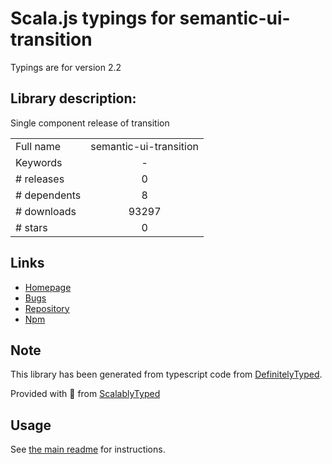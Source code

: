 
# Scala.js typings for semantic-ui-transition

Typings are for version 2.2

## Library description:
Single component release of transition

|                    |                 |
| ------------------ | :-------------: |
| Full name          | semantic-ui-transition |
| Keywords           | - |
| # releases         | 0 |
| # dependents       | 8 |
| # downloads        | 93297 |
| # stars            | 0 |

## Links
- [Homepage](http://www.semantic-ui.com)
- [Bugs](https://github.com/Semantic-Org/Semantic-UI/issues)
- [Repository](https://github.com/Semantic-Org/UI-Transition)
- [Npm](https://www.npmjs.com/package/semantic-ui-transition)
    


## Note
This library has been generated from typescript code from [DefinitelyTyped](https://definitelytyped.org).

Provided with :purple_heart: from [ScalablyTyped](https://github.com/oyvindberg/ScalablyTyped)

## Usage
See [the main readme](../../readme.md) for instructions.


